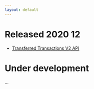 ```yaml
---
layout: default
---
```


# Released 2020 12

* [Transferred Transactions V2 API](index#transferred_transactions_v2_endpoint)

# Under development

...